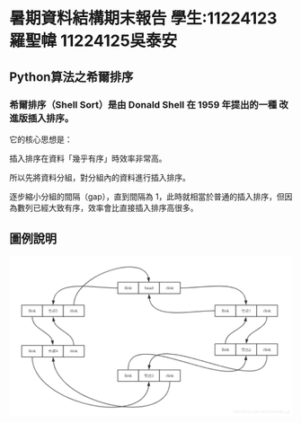 # 暑期資料結構期末報告 學生:11224123羅聖幃 11224125吳泰安

## Python算法之希爾排序

### 希爾排序（Shell Sort）是由 Donald Shell 在 1959 年提出的一種 改進版插入排序。
它的核心思想是：

插入排序在資料「幾乎有序」時效率非常高。

所以先將資料分組，對分組內的資料進行插入排序。

逐步縮小分組的間隔（gap），直到間隔為 1，此時就相當於普通的插入排序，但因為數列已經大致有序，效率會比直接插入排序高很多。

## 圖例說明
![01](https://github.com/lshengwei048/-/blob/main/%E5%9C%96%E7%89%871.png)
